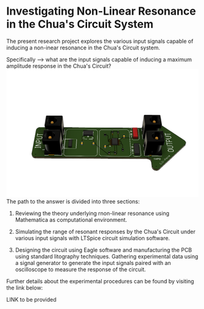 # Investigating Non-Linear Resonance in the Chua's Circuit System 

The present research project explores the various input signals capable of inducing a non-inear resonance in the Chua's Circuit system. 

Specifically -->  what are the input signals capable of inducing a maximum amplitude response in the Chua's Circuit? 
![picture](https://github.com/GabStP13rr3/ResonanceChuasCircuit/blob/main/Visuals%20/Hardware/3D_Trans_up_1.2.png) 
The path to the answer is divided into three sections:

1) Reviewing the theory underlying rnon-linear resonance using Mathematica as computational environment. 

2) Simulating the range of resonant responses by the Chua's Circuit under various input signals with LTSpice circuit simulation software. 

3) Designing the circuit using Eagle software and manufacturing the PCB using standard litography techniques. Gathering experimental data using a signal generator to generate the input signals paired with an oscilloscope to measure the response of the circuit. 

Further details about the experimental procedures can be found by visiting the link below:

LINK to be provided
